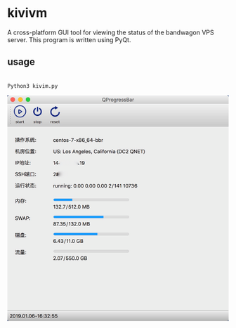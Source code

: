 # kivivm

A cross-platform GUI tool for viewing the status of the bandwagon VPS server. This program is written using PyQt.

##  usage

```

Python3 kivim.py

```



![imag](https://raw.githubusercontent.com/elicec/kivivm/master/imgs/screenshot.png)
